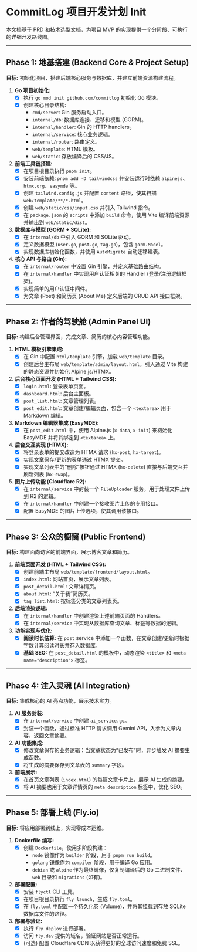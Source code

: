 # CommitLog 项目开发计划 Init

本文档基于 PRD 和技术选型文档，为项目 MVP 的实现提供一个分阶段、可执行的详细开发路线图。

---

## Phase 1: 地基搭建 (Backend Core & Project Setup)

**目标:** 初始化项目，搭建后端核心服务与数据库，并建立前端资源构建流程。

1.  **Go 项目初始化:**
    *   [x] 执行 `go mod init github.com/commitlog` 初始化 Go 模块。
    *   [x] 创建核心目录结构:
        *   `cmd/server`: Gin 服务启动入口。
        *   `internal/db`: 数据库连接、迁移和模型 (GORM)。
        *   `internal/handler`: Gin 的 HTTP handlers。
        *   `internal/service`: 核心业务逻辑。
        *   `internal/router`: 路由定义。
        *   `web/template`: HTML 模板。
        *   `web/static`: 存放编译后的 CSS/JS。

2.  **前端工具链搭建:**
    *   [x] 在项目根目录执行 `pnpm init`。
    *   [x] 安装前端依赖: `pnpm add -D tailwindcss` 并安装运行时依赖 `alpinejs`、`htmx.org`、`easymde` 等。
    *   [x] 创建 `tailwind.config.js` 并配置 `content` 路径，使其扫描 `web/template/**/*.html`。
    *   [x] 创建 `web/static/css/input.css` 并引入 Tailwind 指令。
    *   [x] 在 `package.json` 的 `scripts` 中添加 `build` 命令，使用 Vite 编译前端资源并输出到 `web/static/dist`。

3.  **数据库与模型 (GORM + SQLite):**
    *   [x] 在 `internal/db` 中引入 GORM 和 SQLite 驱动。
    *   [x] 定义数据模型 (`user.go`, `post.go`, `tag.go`)，包含 `gorm.Model`。
    *   [x] 实现数据库初始化函数，并使用 `AutoMigrate` 自动迁移建表。

4.  **核心 API 与路由 (Gin):**
    *   [x] 在 `internal/router` 中设置 Gin 引擎，并定义基础路由结构。
    *   [x] 在 `internal/handler` 中实现用户认证相关的 Handler (登录/注册逻辑框架)。
    *   [x] 实现简单的用户认证中间件。
    *   [x] 为文章 (Post) 和简历页 (About Me) 定义后端的 CRUD API 接口框架。

---

## Phase 2: 作者的驾驶舱 (Admin Panel UI)

**目标:** 构建后台管理界面，完成文章、简历的核心内容管理功能。

1.  **HTML 模板引擎集成:**
    *   [x] 在 Gin 中配置 `html/template` 引擎，加载 `web/template` 目录。
    *   [x] 创建后台主布局 `web/template/admin/layout.html`，引入通过 Vite 构建的静态资源并初始化 Alpine.js/HTMX。

2.  **后台核心页面开发 (HTML + Tailwind CSS):**
    *   [x] `login.html`: 登录表单页面。
    *   [x] `dashboard.html`: 后台主面板。
    *   [x] `post_list.html`: 文章管理列表。
    *   [x] `post_edit.html`: 文章创建/编辑页面，包含一个 `<textarea>` 用于 Markdown 编辑。

3.  **Markdown 编辑器集成 (EasyMDE):**
    *   [x] 在 `post_edit.html` 中，使用 Alpine.js (`x-data`, `x-init`) 来初始化 EasyMDE 并将其绑定到 `<textarea>` 上。

4.  **后台交互实现 (HTMX):**
    *   [x] 将登录表单的提交改造为 HTMX 请求 (`hx-post`, `hx-target`)。
    *   [x] 实现文章保存/更新的表单通过 HTMX 提交。
    *   [x] 实现文章列表中的“删除”按钮通过 HTMX (`hx-delete`) 直接与后端交互并刷新列表 (`hx-swap`)。

5.  **图片上传功能 (Cloudflare R2):**
    *   [x] 在 `internal/service` 中封装一个 `FileUploader` 服务，用于处理文件上传到 R2 的逻辑。
    *   [x] 在 `internal/handler` 中创建一个接收图片上传的专用接口。
    *   [x] 配置 EasyMDE 的图片上传选项，使其调用该接口。

---

## Phase 3: 公众的橱窗 (Public Frontend)

**目标:** 构建面向访客的前端界面，展示博客文章和简历。

1.  **前端页面开发 (HTML + Tailwind CSS):**
    *   [x] 创建前端主布局 `web/template/frontend/layout.html`。
    *   [x] `index.html`: 网站首页，展示文章列表。
    *   [x] `post_detail.html`: 文章详情页。
    *   [x] `about.html`: “关于我”简历页。
    *   [x] `tag_list.html`: 按标签分类的文章列表页。

2.  **后端渲染逻辑:**
    *   [x] 在 `internal/handler` 中创建渲染上述前端页面的 Handlers。
    *   [x] 在 `internal/service` 中实现从数据库查询文章、标签等数据的逻辑。

3.  **功能实现与优化:**
    *   [x] **阅读时长估算:** 在 `post` service 中添加一个函数，在文章创建/更新时根据字数计算阅读时长并存入数据库。
    *   [x] **基础 SEO:** 在 `post_detail.html` 的模板中，动态渲染 `<title>` 和 `<meta name="description">` 标签。

---

## Phase 4: 注入灵魂 (AI Integration)

**目标:** 集成核心的 AI 亮点功能，展示技术实力。

1.  **AI 服务封装:**
    *   [x] 在 `internal/service` 中创建 `ai_service.go`。
    *   [x] 封装一个函数，通过标准 HTTP 请求调用 Gemini API，入参为文章内容，返回文章摘要。

2.  **AI 功能集成:**
    *   [x] 修改文章保存的业务逻辑：当文章状态为“已发布”时，异步触发 AI 摘要生成函数。
    *   [x] 将生成的摘要保存到文章表的 `summary` 字段。

3.  **前端展示:**
    *   [x] 在首页文章列表 (`index.html`) 的每篇文章卡片上，展示 AI 生成的摘要。
    *   [x] 将 AI 摘要也用于文章详情页的 `meta description` 标签中，优化 SEO。

---

## Phase 5: 部署上线 (Fly.io)

**目标:** 将应用部署到线上，实现零成本运维。

1.  **Dockerfile 编写:**
    *   [x] 创建 `Dockerfile`，使用多阶段构建：
        *   `node` 镜像作为 `builder` 阶段，用于 `pnpm run build`。
        *   `golang` 镜像作为 `compiler` 阶段，用于编译 Go 应用。
        *   `debian` 或 `alpine` 作为最终镜像，仅复制编译后的 Go 二进制文件、`web` 目录和 `migrations` (如有)。

2.  **部署配置:**
    *   [x] 安装 `flyctl` CLI 工具。
    *   [x] 在项目根目录执行 `fly launch`，生成 `fly.toml`。
    *   [x] 在 `fly.toml` 中配置一个持久化卷 (Volume)，并将其挂载到存放 SQLite 数据库文件的路径。

3.  **部署与验证:**
    *   [x] 执行 `fly deploy` 进行部署。
    *   [x] 访问 `fly.dev` 提供的域名，验证网站是否正常运行。
    *   [x] (可选) 配置 Cloudflare CDN 以获得更好的全球访问速度和免费 SSL。
